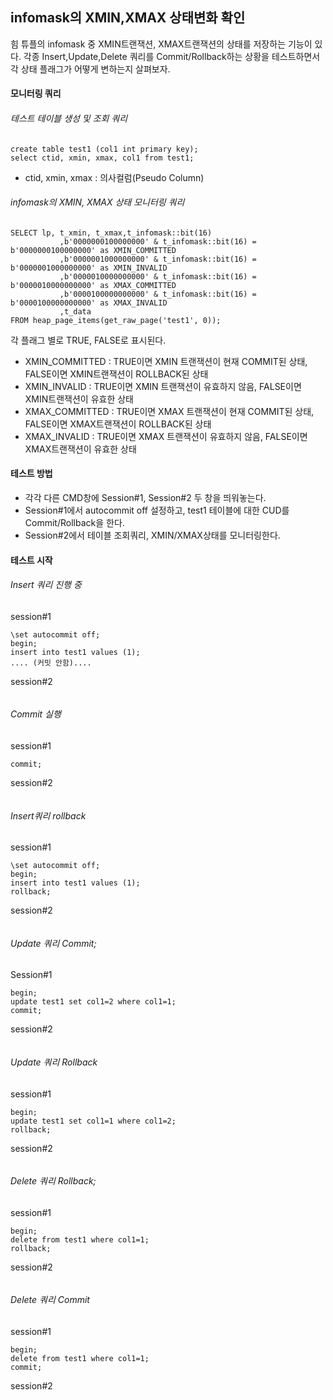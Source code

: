 ## infomask의 XMIN,XMAX 상태변화 확인
힘 튜플의 infomask 중 XMIN트랜잭션, XMAX트랜잭션의 상태를 저장하는 기능이 있다. 각종 Insert,Update,Delete 쿼리를 Commit/Rollback하는 상황을 테스트하면서 각 상태 플래그가 어떻게 변하는지 살펴보자.

#### 모니터링 쿼리
###### 테스트 테이블 생성 및 조회 쿼리
```
create table test1 (col1 int primary key);
select ctid, xmin, xmax, col1 from test1;
```
- ctid, xmin, xmax : 의사컬럼(Pseudo Column)

###### infomask의 XMIN, XMAX 상태 모니터링 쿼리
```
SELECT lp, t_xmin, t_xmax,t_infomask::bit(16)
           ,b'0000000100000000' & t_infomask::bit(16) = b'0000000100000000' as XMIN_COMMITTED
           ,b'0000001000000000' & t_infomask::bit(16) = b'0000001000000000' as XMIN_INVALID
           ,b'0000010000000000' & t_infomask::bit(16) = b'0000010000000000' as XMAX_COMMITTED
           ,b'0000100000000000' & t_infomask::bit(16) = b'0000100000000000' as XMAX_INVALID
           ,t_data
FROM heap_page_items(get_raw_page('test1', 0));
```
각 플래그 별로 TRUE, FALSE로 표시된다.
- XMIN_COMMITTED : TRUE이면 XMIN 트랜잭션이 현재 COMMIT된 상태, FALSE이면 XMIN트랜잭션이 ROLLBACK된 상태
- XMIN_INVALID : TRUE이면 XMIN 트랜잭션이 유효하지 않음, FALSE이면 XMIN트랜잭션이 유효한 상태
- XMAX_COMMITTED : TRUE이면 XMAX 트랜잭션이 현재 COMMIT된 상태, FALSE이면 XMAX트랜잭션이 ROLLBACK된 상태
- XMAX_INVALID : TRUE이면 XMAX 트랜잭션이 유효하지 않음, FALSE이면 XMAX트랜잭션이 유효한 상태

#### 테스트 방법
- 각각 다른 CMD창에 Session#1, Session#2 두 창을 띄워놓는다.
- Session#1에서 autocommit off 설정하고, test1 테이블에 대한 CUD를 Commit/Rollback을 한다.
- Session#2에서 테이블 조회쿼리, XMIN/XMAX상태를 모니터링한다.

#### 테스트 시작
###### Insert 쿼리 진행 중
session#1
```
\set autocommit off;
begin;
insert into test1 values (1);
.... (커밋 안함)....
```

session#2
```

```

###### Commit 실행
session#1
```
commit;
```
session#2
```

```

###### Insert쿼리 rollback
session#1
```
\set autocommit off;
begin;
insert into test1 values (1);
rollback;
```
session#2
```

```


###### Update 쿼리 Commit;
Session#1
```
begin;
update test1 set col1=2 where col1=1;
commit;
```

session#2
```

```

###### Update 쿼리 Rollback
session#1
```
begin;
update test1 set col1=1 where col1=2;
rollback;
```
session#2
```

```

###### Delete 쿼리 Rollback;
session#1
```
begin;
delete from test1 where col1=1;
rollback;
```
session#2
```

```

###### Delete 쿼리 Commit
session#1
```
begin;
delete from test1 where col1=1;
commit;
```
session#2
```

```



